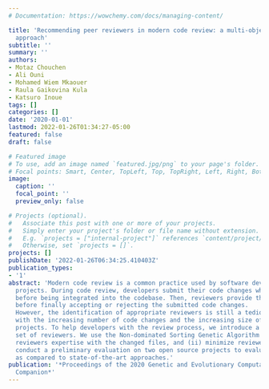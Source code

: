 ```yaml
---
# Documentation: https://wowchemy.com/docs/managing-content/

title: 'Recommending peer reviewers in modern code review: a multi-objective search-based
  approach'
subtitle: ''
summary: ''
authors:
- Motaz Chouchen
- Ali Ouni
- Mohamed Wiem Mkaouer
- Raula Gaikovina Kula
- Katsuro Inoue
tags: []
categories: []
date: '2020-01-01'
lastmod: 2022-01-26T01:34:27-05:00
featured: false
draft: false

# Featured image
# To use, add an image named `featured.jpg/png` to your page's folder.
# Focal points: Smart, Center, TopLeft, Top, TopRight, Left, Right, BottomLeft, Bottom, BottomRight.
image:
  caption: ''
  focal_point: ''
  preview_only: false

# Projects (optional).
#   Associate this post with one or more of your projects.
#   Simply enter your project's folder or file name without extension.
#   E.g. `projects = ["internal-project"]` references `content/project/deep-learning/index.md`.
#   Otherwise, set `projects = []`.
projects: []
publishDate: '2022-01-26T06:34:25.410403Z'
publication_types:
- '1'
abstract: 'Modern code review is a common practice used by software developers to ensure high software quality in open source and industrial
  projects. During code review, developers submit their code changes which should be reviewed, via tool-based code review platforms,
  before being integrated into the codebase. Then, reviewers provide their feedback to developers, and may request further modifications
  before finally accepting or rejecting the submitted code changes.
  However, the identification of appropriate reviewers is still a tedious task as the number of code reviews to be performed is inflated
  with the increasing number of code changes and the increasing size of software development teams in today’s large and active software
  projects. To help developers with the review process, we introduce a multi-objective search-based approach to find the appropriate
  set of reviewers. We use the Non-dominated Sorting Genetic Algorithm (NSGA-II) to optimize two conflicting objectives (i) maximize
  reviewers expertise with the changed files, and (ii) minimize reviewers workload in terms of their current open code reviews. We
  conduct a preliminary evaluation on two open source projects to evaluate our approach. Results indicate that our approach is efficient
  as compared to state-of-the-art approaches.'
publication: '*Proceedings of the 2020 Genetic and Evolutionary Computation Conference
  Companion*'
---
```

